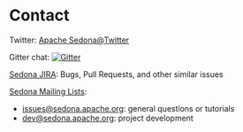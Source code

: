 # Contact

Twitter: [Apache Sedona@Twitter](https://twitter.com/ApacheSedona)

Gitter chat: [![Gitter](https://badges.gitter.im/apache/sedona.svg)](https://gitter.im/apache/sedona?utm_source=badge&utm_medium=badge&utm_campaign=pr-badge)

[Sedona JIRA](https://issues.apache.org/jira/projects/SEDONA): Bugs, Pull Requests, and other similar issues

[Sedona Mailing Lists](https://lists.apache.org/list.html?sedona.apache.org): 

* [issues@sedona.apache.org](https://lists.apache.org/list.html?issues@sedona.apache.org): general questions or tutorials
* [dev@sedona.apache.org](https://lists.apache.org/list.html?dev@sedona.apache.org): project development